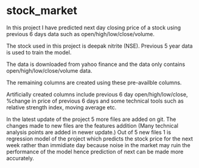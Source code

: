 # stock_market
In this project I have predicted next day closing price of a stock using previous 6 days data such as open/high/low/close/volume.

The stock used in this project is deepak nitrite (NSE). Previous 5 year data is used to train the model.  

The data is downloaded from yahoo finance and the data only contains open/high/low/close/volume data.

The remaining columns are created using these pre-availble columns. 

Artificially created columns include previous 6 day open/high/low/close, %change in price of previous 6 days and some technical tools such as relative strength index, moving average etc. 


In the latest update of the project 5 more files are added on git. 
The changes made to new files are the features addition (Many technical analysis points are added in newer update.)
Out of 5 new files 1 is regression model of the project which predicts the stock price for the next week rather than immidiate day because noise in the market may ruin the performance of the model hence prediction of next can be made more accurately.
